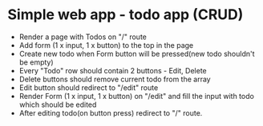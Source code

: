 # Simple web app - todo app (CRUD)

* Render a page with Todos on "/" route
* Add form (1 x input, 1 x button) to the top in the page
* Create new todo when Form button will be pressed(new todo shouldn't be empty)
* Every "Todo" row should contain 2 buttons - Edit, Delete
* Delete buttons should remove current todo from the array
* Edit button should redirect to "/edit" route
* Render Form (1 x input, 1 x button) on "/edit" and fill the input with todo which should be edited
* After editing todo(on button press) redirect to "/" route.